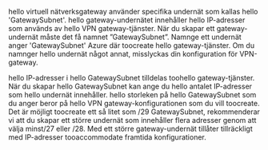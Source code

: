 hello virtuell nätverksgateway använder specifika undernät som kallas hello 'GatewaySubnet'. hello gateway-undernätet innehåller hello IP-adresser som används av hello VPN gateway-tjänster. När du skapar ett gateway-undernät måste det få namnet ”GatewaySubnet”.  Namnge ett undernät anger 'GatewaySubnet' Azure där toocreate hello gateway-tjänster. Om du namnger hello undernät något annat, misslyckas din konfiguration för VPN-gateway.

hello IP-adresser i hello GatewaySubnet tilldelas toohello gateway-tjänster. När du skapar hello GatewaySubnet kan ange du hello antalet IP-adresser som hello undernät innehåller. hello storleken på hello GatewaySubnet som du anger beror på hello VPN gateway-konfigurationen som du vill toocreate. Det är möjligt toocreate ett så litet som /29 GatewaySubnet, rekommenderar vi att du skapar ett större undernät som innehåller flera adresser genom att välja minst/27 eller /28. Med ett större gateway-undernät tillåter tillräckligt med IP-adresser tooaccommodate framtida konfigurationer.
